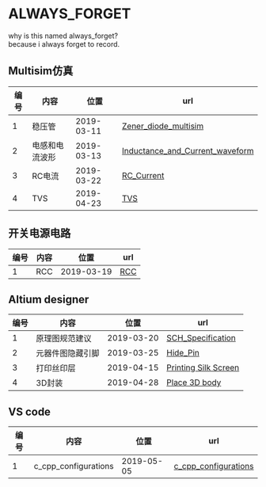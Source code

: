 # ALWAYS_FORGET

why is this named always_forget?  
because i always forget to record.

## Multisim仿真

|编号|内容|位置|url|
|--|--|--|--|
|1|稳压管|2019-03-11|[Zener_diode_multisim](https://github.com/nostalgia-w/always_forget/tree/master/2019/0311/Zener_diode_multisim.md)|
|2|电感和电流波形|2019-03-13|[Inductance_and_Current_waveform](https://github.com/nostalgia-w/always_forget/blob/master/2019/0313/Inductance_and_Current_waveform.md)|
|3|RC电流|2019-03-22|[RC_Current](https://github.com/nostalgia-w/always_forget/blob/master/2019/0322/RC_Current.md)
|4|TVS|2019-04-23|[TVS](https://github.com/nostalgia-w/always_forget/blob/master/2019/0423/TVS.md)

## 开关电源电路

|编号|内容|位置|url|
|--|--|--|--|
|1|RCC|2019-03-19|[RCC](https://github.com/nostalgia-w/always_forget/tree/master/2019/0319/RCC.md)|

## Altium designer

|编号|内容|位置|url|
|--|--|--|--|
|1|原理图规范建议|2019-03-20|[SCH_Specification](https://github.com/nostalgia-w/always_forget/tree/master/2019/0320/SCH_Specification.md)|
|2|元器件图隐藏引脚|2019-03-25|[Hide_Pin](https://github.com/nostalgia-w/always_forget/tree/master/2019/0325/Hide_Pin.md)
|3|打印丝印层|2019-04-15|[Printing Silk Screen](https://github.com/nostalgia-w/always_forget/tree/master/2019/0415/Print_Silk_Screen.md)|
|4|3D封装|2019-04-28|[Place 3D body](https://github.com/nostalgia-w/always_forget/tree/master/2019/0428/Place_3D_body.md)|

## VS code

|编号|内容|位置|url|
|--|--|--|--|
|1|c_cpp_configurations|2019-05-05|[c_cpp_configurations](https://github.com/nostalgia-w/always_forget/tree/master/2019/0505/c_cpp_configurations.md)|